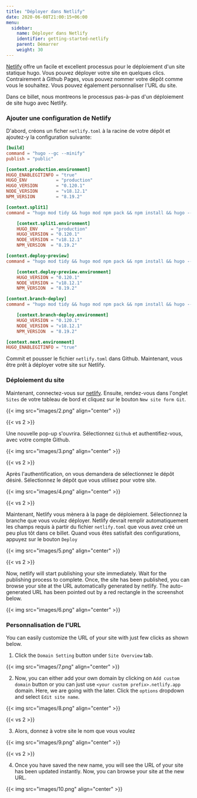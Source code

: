```yaml
---
title: "Déployer dans Netlify"
date: 2020-06-08T21:00:15+06:00
menu:
  sidebar:
    name: Déployer dans Netlify
    identifier: getting-started-netlify
    parent: Démarrer
    weight: 30
---
```


[Netlify](https://www.netlify.com/) offre un facile et excellent processus pour le déploiement d'un site statique hugo. Vous pouvez déployer votre site en quelques clics. Contrairement à Github Pages, vous pouvez nommer votre dépôt comme vous le souhaitez. Vous pouvez également personnaliser l'URL du site.

Dans ce billet, nous montreons le processus pas-à-pas d'un déploiement de site hugo avec Netlify.

### Ajouter une configuration de Netlify

D'abord, créons un ficher `netlify.toml` à la racine de votre dépôt et ajoutez-y la configuration suivante:

```toml
[build]
command = "hugo --gc --minify"
publish = "public"

[context.production.environment]
HUGO_ENABLEGITINFO = "true"
HUGO_ENV           = "production"
HUGO_VERSION       = "0.120.1"
NODE_VERSION       = "v18.12.1"
NPM_VERSION        = "8.19.2"

[context.split1]
command = "hugo mod tidy && hugo mod npm pack && npm install && hugo --gc --minify --enableGitInfo"

    [context.split1.environment]
    HUGO_ENV     = "production"
    HUGO_VERSION = "0.120.1"
    NODE_VERSION = "v18.12.1"
    NPM_VERSION  = "8.19.2"

[context.deploy-preview]
command = "hugo mod tidy && hugo mod npm pack && npm install && hugo --gc --minify --buildFuture -b $DEPLOY_PRIME_URL"

    [context.deploy-preview.environment]
    HUGO_VERSION = "0.120.1"
    NODE_VERSION = "v18.12.1"
    NPM_VERSION  = "8.19.2"

[context.branch-deploy]
command = "hugo mod tidy && hugo mod npm pack && npm install && hugo --gc --minify -b $DEPLOY_PRIME_URL"

    [context.branch-deploy.environment]
    HUGO_VERSION = "0.120.1"
    NODE_VERSION = "v18.12.1"
    NPM_VERSION  = "8.19.2"

[context.next.environment]
HUGO_ENABLEGITINFO = "true"
```

Commit et pousser le fichier `netlify.toml` dans Github. Maintenant, vous être prêt à déployer votre site sur Netlify.

### Déploiement du site

Maintenant, connectez-vous sur [netlify](https://www.netlify.com/). Ensuite, rendez-vous dans l'onglet `Sites` de votre tableau de bord et cliquez sur le bouton `New site form Git`.

{{< img src="images/2.png" align="center" >}}

{{< vs 2 >}}

Une nouvelle pop-up s'ouvrira. Sélectionnez `Github` et authentifiez-vous, avec votre compte Github.

{{< img src="images/3.png" align="center" >}}

{{< vs 2 >}}

Après l'authentification, on vous demandera de sélectionnez le dépôt désiré. Sélectionnez le dépôt que vous utilisez pour votre site.

{{< img src="images/4.png" align="center" >}}

{{< vs 2 >}}

Maintenant, Netlify vous mènera à la page de déploiement. Sélectionnez la branche que vous voulez déployer. Netlify devrait remplir automatiquement les champs requis à partir du fichier `netlify.toml` que vous avez créé un peu plus tôt dans ce billet. Quand vous êtes satisfait des configurations, appuyez sur le bouton `Deploy`

{{< img src="images/5.png" align="center" >}}

{{< vs 2 >}}

Now, netlify will start publishing your site immediately. Wait for the publishing process to complete. Once, the site has been published, you can browse your site at the URL automatically generated by netlify. The auto-generated URL has been pointed out by a red rectangle in the screenshot below.

{{< img src="images/6.png" align="center" >}}

### Personnalisation de l'URL

You can easily customize the URL of your site with just few clicks as shown below.

1. Click the `Domain Setting` button under `Site Overview` tab.

{{< img src="images/7.png" align="center" >}}

2. Now, you can either add your own domain by clicking on `Add custom domain` button or you can just use `<your custom prefix>.netlify.app` domain. Here, we are going with the later. Click the `options` dropdown and select `Edit site name`.

{{< img src="images/8.png" align="center" >}}

{{< vs 2 >}}

3. Alors, donnez à votre site le nom que vous voulez

{{< img src="images/9.png" align="center" >}}

{{< vs 2 >}}

4. Once you have saved the new name, you will see the URL of your site has been updated instantly. Now, you can browse your site at the new URL.

{{< img src="images/10.png" align="center" >}}
